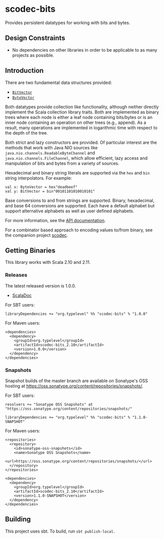 scodec-bits
===========

Provides persistent datatypes for working with bits and bytes.

Design Constraints
------------------
 - No dependencies on other libraries in order to be applicable to as many projects as possible.

Introduction
------------

There are two fundamental data structures provided:
 - [`BitVector`](src/main/scala/scodec/bits/BitVector.scala)
 - [`ByteVector`](src/main/scala/scodec/bits/ByteVector.scala)

Both datatypes provide collection like functionality, although neither directly implement the Scala
collection library traits. Both are implemented as binary trees where each node is either a leaf
node containing bits/bytes or is an inner node containing an operation on other trees (e.g., append).
As a result, many operations are implemented in logarithmic time with respect to the depth of the tree.

Both strict and lazy constructors are provided. Of particular interest are the methods that work
with Java NIO sources like `java.nio.channels.ReadableByteChannel` and `java.nio.channels.FileChannel`,
which allow efficient, lazy access and manipulation of bits and bytes from a variety of sources.

Hexadecimal and binary string literals are supported via the `hex` and `bin` string interpolators.
For example:

    val x: ByteVector = hex"deadbeef"
    val y: BitVector = bin"00101101010010101"

Base conversions to and from strings are supported. Binary, hexadecimal, and base 64 conversions are
supported. Each have a default alphabet but support alternative alphabets as well as user defined
alphabets.

For more information, see the [API documentation](http://scodec.github.io/scodec-bits/latest/api/#scodec.package).

For a combinator based approach to encoding values to/from binary, see the companion project [scodec](https://github.com/scodec/scodec).

Getting Binaries
----------------

This library works with Scala 2.10 and 2.11.

### Releases

The latest released version is 1.0.0.

 - [ScalaDoc](http://docs.typelevel.org/api/scodec/bits/stable/1.0.0/)

For SBT users:

    libraryDependencies += "org.typelevel" %% "scodec-bits" % "1.0.0"


For Maven users:

    <dependencies>
      <dependency>
        <groupId>org.typelevel</groupId>
        <artifactId>scodec-bits_2.10</artifactId>
        <version>1.0.0</version>
      </dependency>
    </dependencies>


### Snapshots

Snapshot builds of the master branch are available on Sonatype's OSS hosting at https://oss.sonatype.org/content/repositories/snapshots/.

For SBT users:

    resolvers += "Sonatype OSS Snapshots" at "https://oss.sonatype.org/content/repositories/snapshots/"

    libraryDependencies += "org.typelevel" %% "scodec-bits" % "1.1.0-SNAPSHOT"


For Maven users:

    <repositories>
      <repository>
        <id>sonatype-oss-snapshots</id>
        <name>Sonatype OSS Snapshots</name>
        <url>https://oss.sonatype.org/content/repositories/snapshots/</url>
      </repository>
    </repositories>

    <dependencies>
      <dependency>
        <groupId>org.typelevel</groupId>
        <artifactId>scodec-bits_2.10</artifactId>
        <version>1.1.0-SNAPSHOT</version>
      </dependency>
    </dependencies>

Building
--------

This project uses sbt. To build, run `sbt publish-local`.
